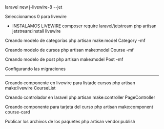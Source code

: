 laravel new j-livewire-8 --jet

Seleccionamos 0 para livewire

- INSTALAMOS LIVEWIRE
composer require laravel/jetstream
php artisan jetstream:install livewire

Creando modelo de categorías
php artisan make:model Category -mf

Creando modelo de cursos
php artisan make:model Course -mf

Creando modelo de post
php artisan make:model Post -mf

Configurando las migraciones

************************************************
Creando componente en livewire para listade cursos
php artisan make:livewire CourseList

Creando controlador en laravel
php artisan make:controller PageController

Creando componente para tarjeta del curso
php artisan make:component course-card

Publicar los archivos de los paquetes
php artisan vendor:publish




